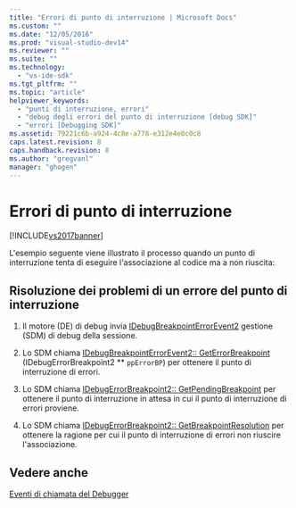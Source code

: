 ```yaml
---
title: "Errori di punto di interruzione | Microsoft Docs"
ms.custom: ""
ms.date: "12/05/2016"
ms.prod: "visual-studio-dev14"
ms.reviewer: ""
ms.suite: ""
ms.technology: 
  - "vs-ide-sdk"
ms.tgt_pltfrm: ""
ms.topic: "article"
helpviewer_keywords: 
  - "punti di interruzione, errori"
  - "debug degli errori del punto di interruzione [debug SDK]"
  - "errori [Debugging SDK]"
ms.assetid: 79221c6b-a924-4c8e-a778-e312e4e0c0c8
caps.latest.revision: 8
caps.handback.revision: 8
ms.author: "gregvanl"
manager: "ghogen"
---
```

# Errori di punto di interruzione
[!INCLUDE[vs2017banner](../../code-quality/includes/vs2017banner.md)]

L'esempio seguente viene illustrato il processo quando un punto di interruzione tenta di eseguire l'associazione al codice ma a non riuscita:  
  
## Risoluzione dei problemi di un errore del punto di interruzione  
  
1.  Il motore \(DE\) di debug invia [IDebugBreakpointErrorEvent2](../../extensibility/debugger/reference/idebugbreakpointerrorevent2.md) gestione \(SDM\) di debug della sessione.  
  
2.  Lo SDM chiama [IDebugBreakpointErrorEvent2:: GetErrorBreakpoint](../../extensibility/debugger/reference/idebugbreakpointerrorevent2-geterrorbreakpoint.md) \(IDebugErrorBreakpoint2 \*\* `ppErrorBP`\) per ottenere il punto di interruzione di errori.  
  
3.  Lo SDM chiama [IDebugErrorBreakpoint2:: GetPendingBreakpoint](../../extensibility/debugger/reference/idebugerrorbreakpoint2-getpendingbreakpoint.md) per ottenere il punto di interruzione in attesa in cui il punto di interruzione di errori proviene.  
  
4.  Lo SDM chiama [IDebugErrorBreakpoint2:: GetBreakpointResolution](../../extensibility/debugger/reference/idebugerrorbreakpoint2-getbreakpointresolution.md) per ottenere la ragione per cui il punto di interruzione di errori non riuscire l'associazione.  
  
## Vedere anche  
 [Eventi di chiamata del Debugger](../../extensibility/debugger/calling-debugger-events.md)